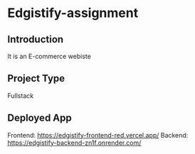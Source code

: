 # Edgistify-assignment

## Introduction
It is an E-commerce webiste

## Project Type
Fullstack

## Deployed App
Frontend: https://edgistify-frontend-red.vercel.app/
Backend: https://edgistify-backend-zn1f.onrender.com/


